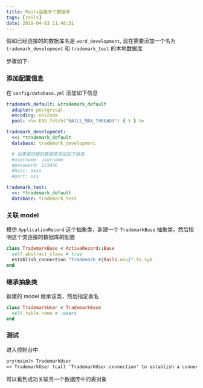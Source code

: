 ```yaml
---
title: Rails连接多个数据库
tags: [rails]
date: 2019-04-03 11:48:31
---
```


假如已经连接的的数据库名是 `word_development`, 现在需要添加一个名为 `trademark_development` 和 `trademark_test` 的本地数据库

步骤如下:

### 添加配置信息

在 `config/database.yml` 添加如下信息

```yml
trademark_default: &trademark_default
  adapter: postgresql
  encoding: unicode
  pool: <%= ENV.fetch("RAILS_MAX_THREADS") { 5 } %>

trademark_development:
  <<: *trademark_default
  database: trademark_development

  # 如果是远程的数据库添加如下信息
  #username: username
  #password: 123456
  #host: xxxx
  #port: xxx

trademark_test:
  <<: *trademark_default
  database: trademark_test
```

### 关联 model

模仿 `ApplicationRecord` 这个抽象类，新建一个 `TrademarkBase` 抽象类，然后指明这个类连接的数据库的配置

```ruby
class TrademarkBase < ActiveRecord::Base
  self.abstract_class = true
  establish_connection "trademark_#{Rails.env}".to_sym
end
```

### 继承抽象类

新建的 model 继承该类，然后指定表名

```ruby
class TrademarkUser < TrademarkBase
  self.table_name = :users
end
```

### 测试

进入控制台中

```txt
pry(main)> TrademarkUser
=> TrademarkUser (call 'TrademarkUser.connection' to establish a connection)
```

可以看到成功关联另一个数据库中的表对象
